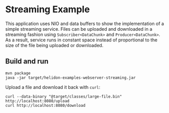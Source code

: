 # Streaming Example

This application uses NIO and data buffers to show the implementation of a simple streaming service.
 Files can be uploaded and downloaded in a streaming fashion using `Subscriber<DataChunk>` and 
`Producer<DataChunk>`. As a result, service runs in constant space instead of proportional
to the size of the file being uploaded or downloaded.

## Build and run

```shell
mvn package
java -jar target/helidon-examples-webserver-streaming.jar
```

Upload a file and download it back with `curl`:
```shell
curl --data-binary "@target/classes/large-file.bin" http://localhost:8080/upload
curl http://localhost:8080/download
```
